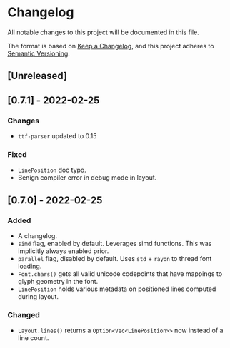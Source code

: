 # Changelog
All notable changes to this project will be documented in this file.

The format is based on [Keep a Changelog](https://keepachangelog.com/en/1.0.0/),
and this project adheres to [Semantic Versioning](https://semver.org/spec/v2.0.0.html).

## [Unreleased]

## [0.7.1] - 2022-02-25
### Changes
- `ttf-parser` updated to 0.15
### Fixed
- `LinePosition` doc typo.
- Benign compiler error in debug mode in layout.

## [0.7.0] - 2022-02-25
### Added
- A changelog.
- `simd` flag, enabled by default. Leverages simd functions. This was implicitly always enabled prior.
- `parallel` flag, disabled by default. Uses `std` + `rayon` to thread font loading.
- `Font.chars()` gets all valid unicode codepoints that have mappings to glyph geometry in the font.
- `LinePosition` holds various metadata on positioned lines computed during layout.
### Changed
- `Layout.lines()` returns a `Option<Vec<LinePosition>>` now instead of a line count.